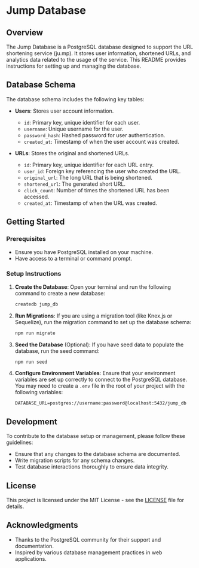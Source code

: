 # Jump Database

## Overview
The Jump Database is a PostgreSQL database designed to support the URL shortening service (ju.mp). It stores user information, shortened URLs, and analytics data related to the usage of the service. This README provides instructions for setting up and managing the database.

## Database Schema
The database schema includes the following key tables:

- **Users**: Stores user account information.
  - `id`: Primary key, unique identifier for each user.
  - `username`: Unique username for the user.
  - `password_hash`: Hashed password for user authentication.
  - `created_at`: Timestamp of when the user account was created.

- **URLs**: Stores the original and shortened URLs.
  - `id`: Primary key, unique identifier for each URL entry.
  - `user_id`: Foreign key referencing the user who created the URL.
  - `original_url`: The long URL that is being shortened.
  - `shortened_url`: The generated short URL.
  - `click_count`: Number of times the shortened URL has been accessed.
  - `created_at`: Timestamp of when the URL was created.

## Getting Started

### Prerequisites
- Ensure you have PostgreSQL installed on your machine.
- Have access to a terminal or command prompt.

### Setup Instructions

1. **Create the Database**:
   Open your terminal and run the following command to create a new database:
   ```bash
   createdb jump_db
   ```

2. **Run Migrations**:
   If you are using a migration tool (like Knex.js or Sequelize), run the migration command to set up the database schema:
   ```bash
   npm run migrate
   ```

3. **Seed the Database** (Optional):
   If you have seed data to populate the database, run the seed command:
   ```bash
   npm run seed
   ```

4. **Configure Environment Variables**:
   Ensure that your environment variables are set up correctly to connect to the PostgreSQL database. You may need to create a `.env` file in the root of your project with the following variables:
   ```plaintext
   DATABASE_URL=postgres://username:password@localhost:5432/jump_db
   ```

## Development
To contribute to the database setup or management, please follow these guidelines:

- Ensure that any changes to the database schema are documented.
- Write migration scripts for any schema changes.
- Test database interactions thoroughly to ensure data integrity.

## License
This project is licensed under the MIT License - see the [LICENSE](LICENSE) file for details.

## Acknowledgments
- Thanks to the PostgreSQL community for their support and documentation.
- Inspired by various database management practices in web applications.